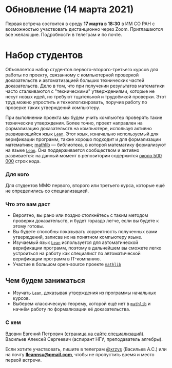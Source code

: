 # Обновление (14 марта 2021)

Первая встреча состоится в среду **17 марта в 18:30** в ИМ СО РАН с возможностью участвовать дистанционно через Zoom. Приглашаются все желающие. Подробности в телеграм и по почте.

# Набор студентов 

Объявляется набор студентов первого-второго-третьего курсов для работы по проекту, связанному с компьютерной проверкой доказательств и автоматизацией больших технических частей доказательств. Дело в том, что при получении результатов математики часто сталкиваются с "техническими" утверждениями, которые не несут новых идей, но требуют тщательной и трудоёмкой проверки. Этот труд можно упростить и технологизировать, поручив работу по проверке таких утверждений компьютеру. 

При выполнении проекта мы будем учить компьютер проверять такие технические утверждения. Более точно, проект направлен на формализацию доказательств на компьютере, используя активно развивающийся язык [`Lean`](https://leanprover.github.io/). Этот язык, изначально используемый для верификации программ, также хорошо подходит и для формализации математики; [mathlib](https://github.com/leanprover-community/mathlib/) — библиотека, в которой математику формализуют на языке [`Lean`](https://leanprover.github.io/). Она поддерживается сообществом и активно развивается: на данный момент в репозитории содержится [около 500 000](https://leanprover-community.github.io/mathlib_stats.html) строк кода.

### Для кого

Для студентов ММФ первого, второго или третьего курса, которые ещё не определились со специализацией. 

### Что это вам даст

- Вероятно, вы рано или поздно столкнётесь с таким методом проверки доказательств, и будет гораздо легче, если вы будете к этому готовы.
- Вы будете способны показывать корректность полученных вами утверждений, записав их на понятном компьютеру языке.
- Изучаемый язык [`Lean`](https://leanprover.github.io/) используется для автоматической верификации программ, поэтому в дальнейшем вы сможете легко устроиться на работу как специалист по автоматической верификации программ в IT-компанию.
- Участие в большом open-source проекте [`mathlib`](https://github.com/leanprover-community/mathlib/)

## Чем будем заниматься

- Изучать [`Lean`](https://leanprover.github.io/), доказывая утверждения из программы начальных курсов.
- Выберем классическую теорему, которой ещё нет в [`mathlib`](https://github.com/leanprover-community/mathlib/) и начнём работу по формализации её доказательства.

### С кем

Вдовин Евгений Петрович ([страница на сайте специализаций](http://rnew.tilda.ws/vdovin)).  
Васильев Алексей Сергеевич (аспирант НГУ, преподаватель алгебры).

Если хотите участвовать, пишите в телеграм [\@xrzvs](https://t.me/xrzvs) (Васильев А.С.) или на почту **lleannsu@gmail.com**, чтобы не пропустить время и место первой встречи.

